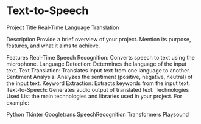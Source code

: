 # Text-to-Speech
Project Title
Real-Time Language Translation

Description
Provide a brief overview of your project. Mention its purpose, features, and what it aims to achieve.

Features
Real-Time Speech Recognition: Converts speech to text using the microphone.
Language Detection: Determines the language of the input text.
Text Translation: Translates input text from one language to another.
Sentiment Analysis: Analyzes the sentiment (positive, negative, neutral) of the input text.
Keyword Extraction: Extracts keywords from the input text.
Text-to-Speech: Generates audio output of translated text.
Technologies Used
List the main technologies and libraries used in your project. For example:

Python
Tkinter
Googletrans
SpeechRecognition
Transformers
Playsound
